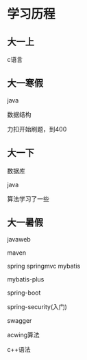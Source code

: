 # 学习历程

## 大一上

c语言



## 大一寒假

java

数据结构

力扣开始刷题，到400



## 大一下

数据库

java

算法学习了一些



## 大一暑假

javaweb

maven

spring    springmvc    mybatis

mybatis-plus

spring-boot

spring-security(入门)

swagger

acwing算法

c++语法

